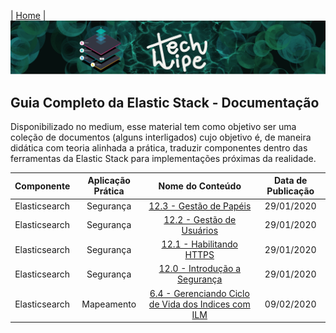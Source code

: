 | [Home](https://techlipe.github.io/guia-completo) |
![TL](banner-tl.png)

## Guia Completo da Elastic Stack - Documentação

Disponibilizado no medium, esse material tem como objetivo ser uma coleção de documentos (alguns interligados) cujo objetivo é, de maneira didática com teoria alinhada a prática, traduzir componentes dentro das ferramentas da Elastic Stack para implementações próximas da realidade.

| Componente | Aplicação Prática |Nome do Conteúdo	| Data de Publicação
| :---: | :---: | :---: | :---: |
| Elasticsearch | Segurança |[12.3 - Gestão de Papéis](https://medium.com/@fqueirooz80/elasticsearch-tudo-que-voc%C3%AA-precisa-saber-sobre-a-ferramenta-de-buscas-da-elastic-parte-12-3-980ce64b2554) | 29/01/2020
| Elasticsearch | Segurança |[12.2 - Gestão de Usuários](https://medium.com/@fqueirooz80/elasticsearch-tudo-que-voc%C3%AA-precisa-saber-sobre-a-ferramenta-de-buscas-da-elastic-parte-12-2-dce4a4ab89ab) | 29/01/2020
| Elasticsearch | Segurança |[12.1 - Habilitando HTTPS](https://medium.com/@fqueirooz80/elasticsearch-tudo-que-voc%C3%AA-precisa-saber-sobre-a-ferramenta-de-buscas-da-elastic-parte-12-1-954b053f23e5) | 29/01/2020
| Elasticsearch | Segurança |[12.0 - Introdução a Segurança](https://medium.com/@fqueirooz80/elasticsearch-tudo-que-voc%C3%AA-precisa-saber-sobre-a-ferramenta-de-buscas-da-elastic-parte-12-40875483dd7e)| 29/01/2020
| Elasticsearch | Mapeamento |[6.4 - Gerenciando Ciclo de Vida dos Indices com ILM](https://medium.com/@fqueirooz80/elasticsearch-tudo-que-voc%C3%AA-precisa-saber-sobre-a-ferramenta-de-buscas-da-elastic-parte-6-5-fc5d0d15aa01) |09/02/2020
